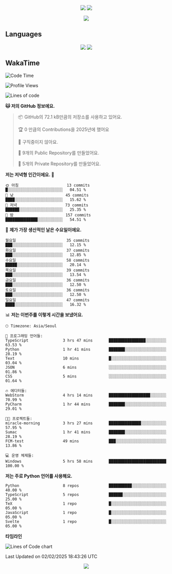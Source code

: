 <p align='center'>
 <img src="https://github.com/seohokim-hoya/seohokim-hoya/blob/main/profile-3d-contrib/profile-night-green.svg"/>
<img src="https://capsule-render.vercel.app/api?type=waving&color=gradient&height=225&section=header&text=HoyaKim&fontSize=90&animation=fadeIn&fontAlignY=38"/>
</p>

<div align='center' width='100%'>
<img src="https://hits.seeyoufarm.com/api/count/incr/badge.svg?url=https%3A%2F%2Fgithub.com%2Fseohokim-hoya&count_bg=%2379C83D&title_bg=%23555555&icon=&icon_color=%23E7E7E7&title=hits&edge_flat=false"/>
</div>

## Languages
<p align='center'>
<img align='center' src="https://github-readme-stats-zeta-azure-78.vercel.app/api/top-langs/?username=seohokim-hoya&langs_count=18&theme=dracula">
<img align='center' src="https://github-readme-stats.vercel.app/api/wakatime?username=hoyakim&langs_count=18&theme=dracula">
</p>




## WakaTime
<!--START_SECTION:waka-->
![Code Time](http://img.shields.io/badge/Code%20Time-83%20hrs%2013%20mins-blue)

![Profile Views](http://img.shields.io/badge/Profile%20Views-0-blue)

![Lines of code](https://img.shields.io/badge/%EC%A0%80%EB%8A%94%20%EC%97%AC%ED%83%9C%EA%B9%8C%EC%A7%80%20-1.4%20million%20%EC%A4%84%EC%9D%98%20%EC%BD%94%EB%93%9C%EB%A5%BC%20%EC%9E%91%EC%84%B1%ED%96%88%EC%96%B4%EC%9A%94.-blue)

**🐱 저의 GitHub 정보에요.** 

> 📦 GitHub의 72.1 kB만큼의 저장소를 사용하고 있어요. 
 > 
> 🏆 0 만큼의 Contributions을 2025년에 했어요
 > 
> 🚫 구직중이지 않아요.
 > 
> 📜 9개의 Public Repository를 만들었어요. 
 > 
> 🔑 5개의 Private Repository를 만들었어요. 
 > 
**저는 저녁형 인간이에요. 🦉** 

```text
🌞 아침                     13 commits          █░░░░░░░░░░░░░░░░░░░░░░░░   04.51 % 
🌆 낮　                     45 commits          ████░░░░░░░░░░░░░░░░░░░░░   15.62 % 
🌃 저녁                     73 commits          ██████░░░░░░░░░░░░░░░░░░░   25.35 % 
🌙 밤　                     157 commits         ██████████████░░░░░░░░░░░   54.51 % 
```
📅 **제가 가장 생산적인 날은 수요일이에요.** 

```text
월요일                      35 commits          ███░░░░░░░░░░░░░░░░░░░░░░   12.15 % 
화요일                      37 commits          ███░░░░░░░░░░░░░░░░░░░░░░   12.85 % 
수요일                      58 commits          █████░░░░░░░░░░░░░░░░░░░░   20.14 % 
목요일                      39 commits          ███░░░░░░░░░░░░░░░░░░░░░░   13.54 % 
금요일                      36 commits          ███░░░░░░░░░░░░░░░░░░░░░░   12.50 % 
토요일                      36 commits          ███░░░░░░░░░░░░░░░░░░░░░░   12.50 % 
일요일                      47 commits          ████░░░░░░░░░░░░░░░░░░░░░   16.32 % 
```


📊 **저는 이번주를 이렇게 시간을 보냈어요.** 

```text
🕑︎ Timezone: Asia/Seoul

💬 프로그래밍 언어들: 
TypeScript               3 hrs 47 mins       ████████████████░░░░░░░░░   63.53 % 
Python                   1 hr 41 mins        ███████░░░░░░░░░░░░░░░░░░   28.19 % 
Text                     10 mins             █░░░░░░░░░░░░░░░░░░░░░░░░   03.04 % 
JSON                     6 mins              ░░░░░░░░░░░░░░░░░░░░░░░░░   01.86 % 
CSS                      5 mins              ░░░░░░░░░░░░░░░░░░░░░░░░░   01.64 % 

🔥 에디터들: 
WebStorm                 4 hrs 14 mins       ██████████████████░░░░░░░   70.99 % 
PyCharm                  1 hr 44 mins        ███████░░░░░░░░░░░░░░░░░░   29.01 % 

🐱‍💻 프로젝트들: 
miracle-morning          3 hrs 27 mins       ██████████████░░░░░░░░░░░   57.95 % 
Sumac                    1 hr 41 mins        ███████░░░░░░░░░░░░░░░░░░   28.19 % 
FCM-test                 49 mins             ███░░░░░░░░░░░░░░░░░░░░░░   13.86 % 

💻 운영 체제들: 
Windows                  5 hrs 58 mins       █████████████████████████   100.00 % 
```

**저는 주로 Python 언어를 사용해요.** 

```text
Python                   8 repos             ██████████░░░░░░░░░░░░░░░   40.00 % 
TypeScript               5 repos             ██████░░░░░░░░░░░░░░░░░░░   25.00 % 
TeX                      1 repo              █░░░░░░░░░░░░░░░░░░░░░░░░   05.00 % 
JavaScript               1 repo              █░░░░░░░░░░░░░░░░░░░░░░░░   05.00 % 
Svelte                   1 repo              █░░░░░░░░░░░░░░░░░░░░░░░░   05.00 % 
```



**타임라인**

![Lines of Code chart](https://raw.githubusercontent.com/seohokim-hoya/seohokim-hoya/main/assets/bar_graph.png)


 Last Updated on 02/02/2025 18:43:26 UTC
<!--END_SECTION:waka-->

<p align='center'>
<img src="https://capsule-render.vercel.app/api?type=waving&section=footer&color=gradient"/>
</p>

<!--
**ho-ya-kim/ho-ya-kim** is a ✨ _special_ ✨ repository because its `README.md` (this file) appears on your GitHub profile.

Here are some ideas to get you started:

- 🔭 I’m currently working on ...
- 🌱 I’m currently learning ...
- 👯 I’m looking to collaborate on ...
- 🤔 I’m looking for help with ...
- 💬 Ask me about ...
- 📫 How to reach me: ...
- 😄 Pronouns: ...
- ⚡ Fun fact: ...
-->
